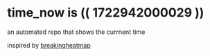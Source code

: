 # time_now is (( 1722942000029 ))

an automated repo that shows the currnent time

inspired by [breakingheatmap](https://github.com/breakingheatmap/breakingheatmap)